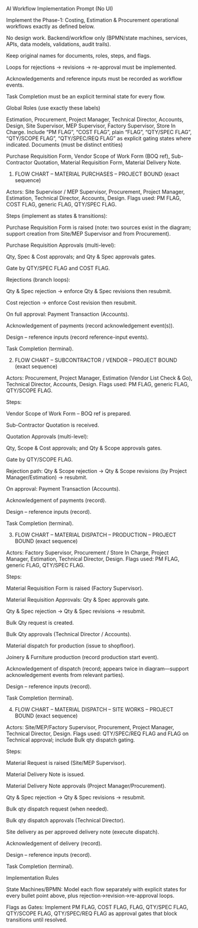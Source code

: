 AI Workflow Implementation Prompt (No UI)

Implement the Phase-1: Costing, Estimation & Procurement operational workflows exactly as defined below.

No design work. Backend/workflow only (BPMN/state machines, services, APIs, data models, validations, audit trails).

Keep original names for documents, roles, steps, and flags.

Loops for rejections → revisions → re-approval must be implemented.

Acknowledgements and reference inputs must be recorded as workflow events.

Task Completion must be an explicit terminal state for every flow.

Global Roles (use exactly these labels)

Estimation, Procurement, Project Manager, Technical Director, Accounts, Design, Site Supervisor, MEP Supervisor, Factory Supervisor, Store In Charge. Include “PM FLAG”, “COST FLAG”, plain “FLAG”, “QTY/SPEC FLAG”, “QTY/SCOPE FLAG”, “QTY/SPEC/REQ FLAG” as explicit gating states where indicated. 
Documents (must be distinct entities)

Purchase Requisition Form, Vendor Scope of Work Form (BOQ ref), Sub-Contractor Quotation, Material Requisition Form, Material Delivery Note.

1) FLOW CHART – MATERIAL PURCHASES – PROJECT BOUND (exact sequence)

Actors: Site Supervisor / MEP Supervisor, Procurement, Project Manager, Estimation, Technical Director, Accounts, Design.
Flags used: PM FLAG, COST FLAG, generic FLAG, QTY/SPEC FLAG.

Steps (implement as states & transitions):

Purchase Requisition Form is raised (note: two sources exist in the diagram; support creation from Site/MEP Supervisor and from Procurement).

Purchase Requisition Approvals (multi-level):

Qty, Spec & Cost approvals; and Qty & Spec approvals gates.

Gate by QTY/SPEC FLAG and COST FLAG.

Rejections (branch loops):

Qty & Spec rejection → enforce Qty & Spec revisions then resubmit.

Cost rejection → enforce Cost revision then resubmit.

On full approval: Payment Transaction (Accounts).

Acknowledgement of payments (record acknowledgement event(s)).

Design – reference inputs (record reference-input events).

Task Completion (terminal).

2) FLOW CHART – SUBCONTRACTOR / VENDOR – PROJECT BOUND (exact sequence)

Actors: Procurement, Project Manager, Estimation (Vendor List Check & Go), Technical Director, Accounts, Design.
Flags used: PM FLAG, generic FLAG, QTY/SCOPE FLAG.

Steps:

Vendor Scope of Work Form – BOQ ref is prepared.

Sub-Contractor Quotation is received.

Quotation Approvals (multi-level):

Qty, Scope & Cost approvals; and Qty & Scope approvals gates.

Gate by QTY/SCOPE FLAG.

Rejection path: Qty & Scope rejection → Qty & Scope revisions (by Project Manager/Estimation) → resubmit.

On approval: Payment Transaction (Accounts).

Acknowledgement of payments (record).

Design – reference inputs (record).

Task Completion (terminal).

3) FLOW CHART – MATERIAL DISPATCH – PRODUCTION – PROJECT BOUND (exact sequence)

Actors: Factory Supervisor, Procurement / Store In Charge, Project Manager, Estimation, Technical Director, Design.
Flags used: PM FLAG, generic FLAG, QTY/SPEC FLAG.

Steps:

Material Requisition Form is raised (Factory Supervisor).

Material Requisition Approvals: Qty & Spec approvals gate.

Qty & Spec rejection → Qty & Spec revisions → resubmit.

Bulk Qty request is created.

Bulk Qty approvals (Technical Director / Accounts).

Material dispatch for production (issue to shopfloor).

Joinery & Furniture production (record production start event).

Acknowledgement of dispatch (record; appears twice in diagram—support acknowledgement events from relevant parties).

Design – reference inputs (record).

Task Completion (terminal).

4) FLOW CHART – MATERIAL DISPATCH – SITE WORKS – PROJECT BOUND (exact sequence)

Actors: Site/MEP/Factory Supervisor, Procurement, Project Manager, Technical Director, Design.
Flags used: QTY/SPEC/REQ FLAG and FLAG on Technical approval; include Bulk qty dispatch gating.

Steps:

Material Request is raised (Site/MEP Supervisor).

Material Delivery Note is issued.

Material Delivery Note approvals (Project Manager/Procurement).

Qty & Spec rejection → Qty & Spec revisions → resubmit.

Bulk qty dispatch request (when needed).

Bulk qty dispatch approvals (Technical Director).

Site delivery as per approved delivery note (execute dispatch).

Acknowledgement of delivery (record).

Design – reference inputs (record).

Task Completion (terminal).

Implementation Rules

State Machines/BPMN: Model each flow separately with explicit states for every bullet point above, plus rejection→revision→re-approval loops.

Flags as Gates: Implement PM FLAG, COST FLAG, FLAG, QTY/SPEC FLAG, QTY/SCOPE FLAG, QTY/SPEC/REQ FLAG as approval gates that block transitions until resolved. 